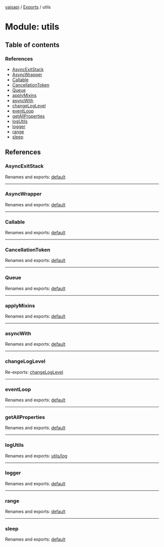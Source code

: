 [yajsapi](../README.md) / [Exports](../modules.md) / utils

# Module: utils

## Table of contents

### References

- [AsyncExitStack](utils.md#asyncexitstack)
- [AsyncWrapper](utils.md#asyncwrapper)
- [Callable](utils.md#callable)
- [CancellationToken](utils.md#cancellationtoken)
- [Queue](utils.md#queue)
- [applyMixins](utils.md#applymixins)
- [asyncWith](utils.md#asyncwith)
- [changeLogLevel](utils.md#changeloglevel)
- [eventLoop](utils.md#eventloop)
- [getAllProperties](utils.md#getallproperties)
- [logUtils](utils.md#logutils)
- [logger](utils.md#logger)
- [range](utils.md#range)
- [sleep](utils.md#sleep)

## References

### AsyncExitStack

Renames and exports: [default](../classes/utils_asyncexitstack.default.md)

___

### AsyncWrapper

Renames and exports: [default](../classes/utils_asyncwrapper.default.md)

___

### Callable

Renames and exports: [default](../interfaces/utils_callable.default.md)

___

### CancellationToken

Renames and exports: [default](../classes/utils_cancellationtoken.default.md)

___

### Queue

Renames and exports: [default](../classes/utils_queue.default.md)

___

### applyMixins

Renames and exports: [default](utils_applymixins.md#default)

___

### asyncWith

Renames and exports: [default](utils_asyncwith.md#default)

___

### changeLogLevel

Re-exports: [changeLogLevel](utils_log.md#changeloglevel)

___

### eventLoop

Renames and exports: [default](utils_eventloop.md#default)

___

### getAllProperties

Renames and exports: [default](utils_getallproperties.md#default)

___

### logUtils

Renames and exports: [utils/log](utils_log.md)

___

### logger

Renames and exports: [default](utils_log.md#default)

___

### range

Renames and exports: [default](utils_range.md#default)

___

### sleep

Renames and exports: [default](utils_sleep.md#default)
